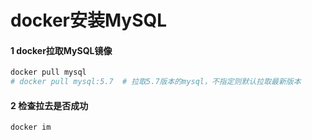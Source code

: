 # docker安装MySQL

#### 1 docker拉取MySQL镜像

```sh
docker pull mysql
# docker pull mysql:5.7  # 拉取5.7版本的mysql，不指定则默认拉取最新版本
```

#### 2 检查拉去是否成功

```sh
docker im
```

